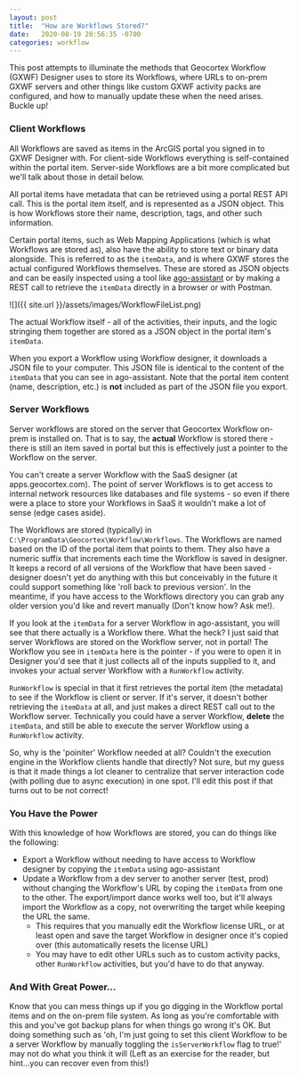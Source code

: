 ```yaml
---
layout: post
title:  "How are Workflows Stored?"
date:   2020-08-19 20:56:35 -0700
categories: workflow
---
```

This post attempts to illuminate the methods that Geocortex Workflow (GXWF) Designer uses to store its Workflows, where URLs to on-prem GXWF servers and other things like custom GXWF activity packs are configured, and how to manually update these when the need arises. Buckle up!
  
### Client Workflows
All Workflows are saved as items in the ArcGIS portal you signed in to GXWF Designer with. For client-side Workflows everything is self-contained within the portal item. Server-side Workflows are a bit more complicated but we'll talk about those in detail below.
  
All portal items have metadata that can be retrieved using a portal REST API call. This is the portal item itself, and is represented as a JSON object. This is how Workflows store their name, description, tags, and other such information.
  
Certain portal items, such as Web Mapping Applications (which is what Workflows are stored as), also have the ability to store text or binary data alongside. This is referred to as the `itemData`, and is where GXWF stores the actual configured Workflows themselves. These are stored as JSON objects and can be easily inspected using a tool like [ago-assistant](https://ago-assistant.esri.com/) or by making a REST call to retrieve the `itemData` directly in a browser or with Postman.
  
![]({{ site.url }}/assets/images/WorkflowFileList.png)
  
The actual Workflow itself - all of the activities, their inputs, and the logic stringing them together are stored as a JSON object in the portal item's `itemData`.
  
When you export a Workflow using Workflow designer, it downloads a JSON file to your computer. This JSON file is identical to the content of the `itemData` that you can see in ago-assistant. Note that the portal item content (name, description, etc.) is **not** included as part of the JSON file you export.
  
### Server Workflows
Server workflows are stored on the server that Geocortex Workflow on-prem is installed on. That is to say, the **actual** Workflow is stored there - there is still an item saved in portal but this is effectively just a pointer to the Workflow on the server.
  
You can't create a server Workflow with the SaaS designer (at apps.geocortex.com). The point of server Workflows is to get access to internal network resources like databases and file systems - so even if there were a place to store your Workflows in SaaS it wouldn't make a lot of sense (edge cases aside).
  
The Workflows are stored (typically) in `C:\ProgramData\Geocortex\Workflow\Workflows`. The Workflows are named based on the ID of the portal item that points to them. They also have a numeric suffix that increments each time the Workflow is saved in designer. It keeps a record of all versions of the Workflow that have been saved - designer doesn't yet do anything with this but conceivably in the future it could support something like 'roll back to previous version'. In the meantime, if you have access to the Workflows directory you can grab any older version you'd like and revert manually (Don't know how? Ask me!).

If you look at the `itemData` for a server Workflow in ago-assistant, you will see that there actually is a Workflow there. What the heck? I just said that server Workflows are stored on the Workflow server, not in portal! The Workflow you see in `itemData` here is the pointer - if you were to open it in Designer you'd see that it just collects all of the inputs supplied to it, and invokes your actual server Workflow with a `RunWorkflow` activity.
  
`RunWorkflow` is special in that it first retrieves the portal item (the metadata) to see if the Workflow is client or server. If it's server, it doesn't bother retrieving the `itemData` at all, and just makes a direct REST call out to the Workflow server. Technically you could have a server Workflow, **delete** the `itemData`, and still be able to execute the server Workflow using a `RunWorkflow` activity.
  
So, why is the 'poiniter' Workflow needed at all? Couldn't the execution engine in the Workflow clients handle that directly? Not sure, but my guess is that it made things a lot cleaner to centralize that server interaction code (with polling due to async execution) in one spot. I'll edit this post if that turns out to be not correct!
  
### You Have the Power
With this knowledge of how Workflows are stored, you can do things like the following:
- Export a Workflow without needing to have access to Workflow designer by copying the `itemData` using ago-assistant
- Update a Workflow from a dev server to another server (test, prod) without changing the Workflow's URL by coping the `itemData` from one to the other. The export/import dance works well too, but it'll always import the Workflow as a copy, not overwriting the target while keeping the URL the same.
    - This requires that you manually edit the Workflow license URL, or at least open and save the target Workflow in designer once it's copied over (this automatically resets the license URL)
    - You may have to edit other URLs such as to custom activity packs, other `RunWorkflow` activities, but you'd have to do that anyway.

### And With Great Power...
Know that you can mess things up if you go digging in the Workflow portal items and on the on-prem file system. As long as you're comfortable with this and you've got backup plans for when things go wrong it's OK. But doing something such as 'oh, I'm just going to set this client Workflow to be a server Workflow by manually toggling the `isServerWorkflow` flag to true!' may not do what you think it will (Left as an exercise for the reader, but hint...you can recover even from this!)